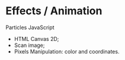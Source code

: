 # Effects / Animation
Particles JavaScript
- HTML Canvas 2D;
- Scan image;
- Pixels Manipulation: color and coordinates.

